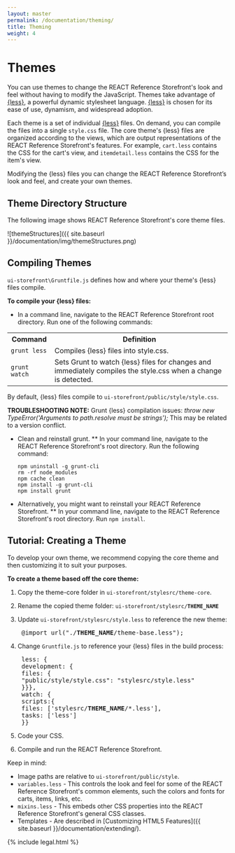 ```yaml
---
layout: master
permalink: /documentation/theming/
title: Theming
weight: 4
---
```

Themes
====================
You can use themes to change the REACT Reference Storefront's look and feel without having to modify the JavaScript.
Themes take advantage of [{less}](http://lesscss.org/), a powerful dynamic stylesheet language. [{less}](http://lesscss.org/) is chosen for its ease of use, dynamism, and widespread adoption.

Each theme is a set of individual [{less}](http://lesscss.org/) files. On demand, you can compile the files into a single `style.css` file.
The core theme's {less} files are organized according to the views, which are output representations of the REACT Reference Storefront's features.
For example, `cart.less` contains the CSS for the cart's view, and `itemdetail.less` contains the CSS for the item's view.

Modifying the {less} files you can change the REACT Reference Storefront’s look and feel, and create your own themes.


Theme Directory Structure
-----------------
The following image shows REACT Reference Storefront's core theme files.

![themeStructures]({{ site.baseurl  }}/documentation/img/themeStructures.png)

Compiling Themes
-----------------
`ui-storefront\Gruntfile.js` defines how and where your theme's {less} files compile.

**To compile your {less} files:**

* In a command line, navigate to the REACT Reference Storefront root directory.  Run one of the following commands:

<table>
<tbody>
  <tr align="center">
    <th align="center" valign="middle">Command</th>
    <th align="center" valign="middle">Definition</th>
  </tr>
  <tr>
    <td><code>grunt less</code></td>
    <td>Compiles {less} files into style.css.</td>
  </tr>
  <tr>
    <td><code>grunt watch</code></td>
    <td>Sets Grunt to watch {less} files for changes and immediately compiles the style.css when a change is detected.</td>
  </tr>
</tbody>
</table>

By default, {less} files compile to `ui-storefront/public/style/style.css`.

**TROUBLESHOOTING NOTE:** Grunt {less} compilation issues: *throw new TypeError('Arguments to path.resolve must be strings');*
This may be related to a version conflict.

* Clean and reinstall grunt. 
    ** In your command line, navigate to the REACT Reference Storefront's root directory. Run the following command:

      npm uninstall -g grunt-cli
      rm -rf node_modules
      npm cache clean
      npm install -g grunt-cli
      npm install grunt

* Alternatively, you might want to reinstall your REACT Reference Storefront. 
  ** In your command line, navigate to the REACT Reference Storefront's root directory. Run `npm install`.

## <a name="tutorialTheme"> </a>Tutorial: Creating a Theme
To develop your own theme, we recommend copying the core theme and then customizing it to suit your purposes.

**To create a theme based off the core theme:**

1. Copy the theme-core folder in `ui-storefront/stylesrc/theme-core`.

2. Rename the copied theme folder: <code>ui-storefront/stylesrc/<b>THEME_NAME</b></code>

3. Update `ui-storefront/stylesrc/style.less` to reference the new theme:

    <pre> @import url("./<b>THEME_NAME</b>/theme-base.less");</pre>

4. Change `Gruntfile.js` to reference your {less} files in the build process:

    <pre>
    less: {
    development: {
    files: {
    "public/style/style.css": "stylesrc/style.less"
    }}},
    watch: {
    scripts:{
    files: ['stylesrc/<b>THEME_NAME</b>/*.less'],
    tasks: ['less']
    }}</pre>

5. Code your CSS.
6. Compile and run the REACT Reference Storefront.

Keep in mind:

* Image paths are relative to `ui-storefront/public/style`.
* `variables.less` - This controls the look and feel for some of the REACT Reference Storefront's common elements, such the colors and fonts for carts, items, links, etc.
* `mixins.less` - This embeds other CSS properties into the REACT Reference Storefront's general CSS classes.
* Templates - Are described in [Customizing HTML5 Features]({{ site.baseurl  }}/documentation/extending/).

{% include legal.html %}
